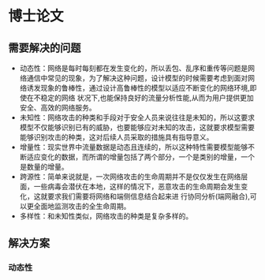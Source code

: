 # 博士论文  
## 需要解决的问题  
- 动态性：网络是每时每刻都在发生变化的，所以丢包、乱序和重传等问题是网络通信中常见的现象，为了解决这种问题，设计模型的时候需要考虑到面对网络诱发现象的鲁棒性，通过设计高鲁棒性的模型以适应不断变化的网络环境,即使在不稳定的网络  状况下,也能保持良好的流量分析性能,从而为用户提供更加安全、高效的网络服务。    
- 未知性：网络攻击的种类和手段对于安全人员来说往往是未知的，所以这要求模型不仅能够识别已有的威胁，也要能够应对未知的攻击，这就要求模型需要能够识别攻击的种类，这对后续人员采取的措施具有指导意义。    
- 增量性：现实世界中流量数据是动态且连续的，所以这种特性需要模型能够不断适应变化的数据，而所谓的增量包括了两个部分，一个是类别的增量，一个是数量的增量。
- 跨源性：简单来说就是，一次网络攻击的生命周期并不是仅仅发生在网络层面，一些病毒会潜伏在本地，这样的情况下，恶意攻击的生命周期会发生变化，这就要求我们需要将网络和端侧信息结合起来进  行协同分析(端网融合),可以更全面地监测攻击的全生命周期。   
- 多样性：和未知性类似，网络攻击的种类是复杂多样的。
## 解决方案  
### 动态性  


